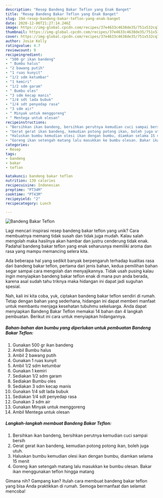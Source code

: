 ```yaml
---
description: "Resep Bandeng Bakar Teflon yang Enak Banget"
title: "Resep Bandeng Bakar Teflon yang Enak Banget"
slug: 194-resep-bandeng-bakar-teflon-yang-enak-banget
date: 2020-12-06T21:27:14.246Z
image: https://img-global.cpcdn.com/recipes/37e4633c4638de35/751x532cq70/bandeng-bakar-teflon-foto-resep-utama.jpg
thumbnail: https://img-global.cpcdn.com/recipes/37e4633c4638de35/751x532cq70/bandeng-bakar-teflon-foto-resep-utama.jpg
cover: https://img-global.cpcdn.com/recipes/37e4633c4638de35/751x532cq70/bandeng-bakar-teflon-foto-resep-utama.jpg
author: Josie Kelly
ratingvalue: 4.7
reviewcount: 9
recipeingredient:
- "500 gr ikan bandeng"
- " Bumbu halus"
- "2 bawang putih"
- "1 ruas kunyit"
- "1/2 sdm ketumbar"
- "1 kemiri"
- "1/2 sdm garam"
- " Bumbu oles"
- "3 sdm kecap manis"
- "1/4 sdt lada bubuk"
- "1/4 sdt penyedap rasa"
- "3 sdm air"
- " Minyak untuk menggoreng"
- " Mentega untuk olesan"
recipeinstructions:
- "Bersihkan ikan bandeng, bersihkan perutnya kemudian cuci sampai bersih"
- "Gerat gerat ikan bandeng, kemudian potong potong ikan, boleh juga utuh."
- "Haluskan bumbu kemudian olesi ikan dengan bumbu, diamkan selama 15 menit"
- "Goreng ikan setengah matang lalu masukkan ke bumbu olesan. Bakar ikan menggunakan teflon hingga matang"
categories:
- Resep
tags:
- bandeng
- bakar
- teflon

katakunci: bandeng bakar teflon 
nutrition: 139 calories
recipecuisine: Indonesian
preptime: "PT34M"
cooktime: "PT43M"
recipeyield: "2"
recipecategory: Lunch

---
```



![Bandeng Bakar Teflon](https://img-global.cpcdn.com/recipes/37e4633c4638de35/751x532cq70/bandeng-bakar-teflon-foto-resep-utama.jpg)

Lagi mencari inspirasi resep bandeng bakar teflon yang unik? Cara membuatnya memang tidak susah dan tidak juga mudah. Kalau salah mengolah maka hasilnya akan hambar dan justru cenderung tidak enak. Padahal bandeng bakar teflon yang enak seharusnya memiliki aroma dan rasa yang mampu memancing selera kita.



Ada beberapa hal yang sedikit banyak berpengaruh terhadap kualitas rasa dari bandeng bakar teflon, pertama dari jenis bahan, kedua pemilihan bahan segar sampai cara mengolah dan menyajikannya. Tidak usah pusing kalau ingin menyiapkan bandeng bakar teflon enak di mana pun anda berada, karena asal sudah tahu triknya maka hidangan ini dapat jadi suguhan spesial.


Nah, kali ini kita coba, yuk, ciptakan bandeng bakar teflon sendiri di rumah. Tetap dengan bahan yang sederhana, hidangan ini dapat memberi manfaat untuk membantu menjaga kesehatan tubuhmu sekeluarga. Anda dapat menyiapkan Bandeng Bakar Teflon memakai 14 bahan dan 4 langkah pembuatan. Berikut ini cara untuk menyiapkan hidangannya.

<!--inarticleads1-->

##### Bahan-bahan dan bumbu yang diperlukan untuk pembuatan Bandeng Bakar Teflon:

1. Gunakan 500 gr ikan bandeng
1. Ambil  Bumbu halus
1. Ambil 2 bawang putih
1. Gunakan 1 ruas kunyit
1. Ambil 1/2 sdm ketumbar
1. Gunakan 1 kemiri
1. Sediakan 1/2 sdm garam
1. Sediakan  Bumbu oles
1. Sediakan 3 sdm kecap manis
1. Gunakan 1/4 sdt lada bubuk
1. Sediakan 1/4 sdt penyedap rasa
1. Gunakan 3 sdm air
1. Gunakan  Minyak untuk menggoreng
1. Ambil  Mentega untuk olesan




<!--inarticleads2-->

##### Langkah-langkah membuat Bandeng Bakar Teflon:

1. Bersihkan ikan bandeng, bersihkan perutnya kemudian cuci sampai bersih
1. Gerat gerat ikan bandeng, kemudian potong potong ikan, boleh juga utuh.
1. Haluskan bumbu kemudian olesi ikan dengan bumbu, diamkan selama 15 menit
1. Goreng ikan setengah matang lalu masukkan ke bumbu olesan. Bakar ikan menggunakan teflon hingga matang




Gimana nih? Gampang kan? Itulah cara membuat bandeng bakar teflon yang bisa Anda praktikkan di rumah. Semoga bermanfaat dan selamat mencoba!
